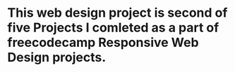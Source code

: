 # This web design project is second of five Projects I comleted as a part of freecodecamp Responsive Web Design projects.
